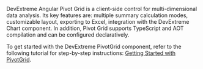 DevExtreme Angular Pivot Grid is a client-side control for multi-dimensional data analysis. Its key features are: multiple summary calculation modes, customizable layout, exporting to Excel, integration with the DevExtreme Chart component. In addition, Pivot Grid supports TypeScript and AOT compilation and can be configured declaratively.

To get started with the DevExtreme PivotGrid component, refer to the following tutorial for step-by-step instructions: [Getting Started with PivotGrid](/Documentation/Guide/UI_Components/PivotGrid/Getting_Started_with_PivotGrid/).